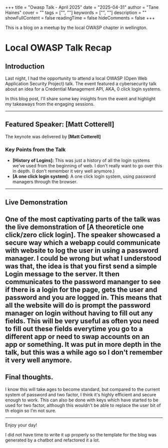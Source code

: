 +++
title = "Owasp Talk - April 2025"
date = "2025-04-31"
author = "Tane Haines"
cover = ""
tags = ["", ""]
keywords = ["", ""]
description = ""
showFullContent = false
readingTime = false
hideComments = false
+++

This is a blog on a meetup by the local OWASP chapter in wellington.
<!--more-->

# Local OWASP Talk Recap

## Introduction

Last night, I had the opportunity to attend a local OWASP (Open Web Application Security Project) talk. The event featured a cybersecurity talk about an idea for a Credential Management API, AKA, 0 click login systems.

In this blog post, I'll share some key insights from the event and highlight my takeaways from the engaging sessions.

---

## Featured Speaker: **\[Matt Cotterell]**

The keynote was delivered by **\[Matt Cotterell]**

### Key Points from the Talk

* **\[History of Logins]:** This was just a history of all the login systems we've used from the beginning of web. I don't really want to go over this in depth. (I don't remember it very well anymore.)
* **\[A one click login system]:** A one click login system, using password managers through the browser.

---

## Live Demonstration

One of the most captivating parts of the talk was the live demonstration of **\[A theoreticle one click/zero click login]**. The speaker showcased a secure way which a webapp could communicate with website to log the user in using a password manager. I could be wrong but what I understood was that, the idea is that you first send a simple Login message to the server. It then communicates to the password mananger to see if there is a login for the page, gets the user and password and you are logged in. This means that all the website will do is prompt the password manager on login without having to fill out any fields. This will be very useful as often you need to fill out these fields everytime you go to a different app or need to swap accounts on an app or something. It was put in more depth in the talk, but this was a while ago so I don't remember it very well anymore.
---

## Final thoughts.

I know this will take ages to become standard, but compared to the current system of password and two factor, I think it's highly efficient and secure enough to work. This can also be done with keys which have started to be used for two factor, although this wouldn't be able to replace the user bit of th elogin so I'm not sure.

---

Enjoy your day!

I did not have time to write it up properly so the template for the blog was generated by a chatbot and refactored it a lot.

